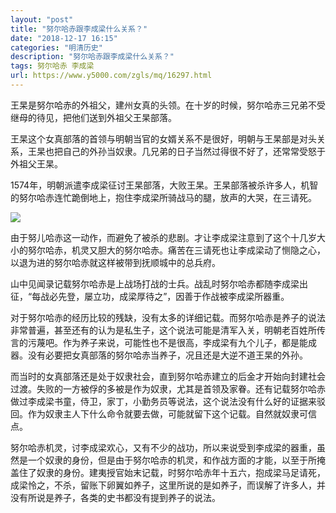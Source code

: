 ```yaml
---
layout: "post"
title: "努尔哈赤跟李成梁什么关系？"
date: "2018-12-17 16:15"
categories: "明清历史"
description: "努尔哈赤跟李成梁什么关系？"
tags: 努尔哈赤 李成梁
url: https://www.y5000.com/zgls/mq/16297.html
---
```






王杲是努尔哈赤的外祖父，建州女真的头领。在十岁的时候，努尔哈赤三兄弟不受继母的待见，把他们送到外祖父王杲部落。

王杲这个女真部落的首领与明朝当官的女婿关系不是很好，明朝与王杲部是对头关系，王杲也把自己的外孙当奴隶。几兄弟的日子当然过得很不好了，还常常受怒于外祖父王杲。

1574年，明朝派遣李成梁征讨王杲部落，大败王杲。王杲部落被杀许多人，机智的努尔哈赤连忙跪倒地上，抱住李成梁所骑战马的腿，放声的大哭，在三请死。

![](https://img.y5000.com/uploads/allimg/170308/1315003637-0.jpg)

由于努儿哈赤这一动作，而避免了被杀的悲剧。才让李成梁注意到了这个十几岁大小的努尔哈赤，机灵又胆大的努尔哈赤。痛苦在三请死也让李成梁动了恻隐之心，以退为进的努尔哈赤就这样被带到抚顺城中的总兵府。

山中见闻录记载努尔哈赤是上战场打战的士兵。战乱时努尔哈赤都随李成梁出征，“每战必先登，屡立功，成梁厚待之”，因善于作战被李成梁所器重。

对于努尔哈赤的经历比较的残缺，没有太多的详细记载。而努尔哈赤是养子的说法非常普遍，甚至还有的认为是私生子，这个说法可能是清军入关，明朝老百姓所传言的污蔑吧。作为养子来说，可能性也不是很高，李成梁有九个儿子，都是能成器。没有必要把女真部落的努尔哈赤当养子，况且还是大逆不道王杲的外孙。

而当时的女真部落还是处于奴隶社会，直到努尔哈赤建立的后金才开始向封建社会过渡。失败的一方被俘的多被是作为奴隶，尤其是首领及家眷。还有记载努尔哈赤做过李成梁书童，侍卫，家丁，小勤务员等说法，这个说法没有什么好的证据来驳回。作为奴隶主人下什么命令就要去做，可能就留下这个记载。自然就奴隶可信点。

努尔哈赤机灵，讨李成梁欢心，又有不少的战功，所以来说受到李成梁的器重，虽然是一个奴隶的身份，但是由于努尔哈赤的机灵，和作战方面的才能，以至于所掩盖住了奴隶的身份。建夷授官始末记载，时努尔哈赤年十五六，抱成梁马足请死，成梁怜之，不杀，留账下卵翼如养子，这里所说的是如养子，而误解了许多人，并没有所说是养子，各类的史书都没有提到养子的说法。
